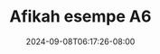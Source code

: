 --- 
title: "Afikah esempe A6"
description: "streaming   Afikah esempe A6 tiktok video full baru"
date: 2024-09-08T06:17:26-08:00
file_code: "c7iscsgzbi2s"
draft: false
cover: "yushlai7addgnejq.jpg"
tags: ["Afikah", "esempe", "bokep-indo", "bokep-viral", "bokep-ig"]
length: 272
fld_id: "1483104"
foldername: "Afikah esempe"
categories: ["Afikah esempe"]
views: 0
---